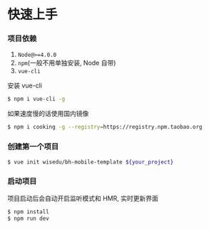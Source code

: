 # 快速上手

### 项目依赖

1. `Node@>=4.0.0`
2. `npm`(一般不用单独安装, Node 自带)
3. `vue-cli`

安装 vue-cli 

```bash
$ npm i vue-cli -g
```

如果速度慢的话使用国内镜像

```bash
$ npm i cooking -g --registry=https://registry.npm.taobao.org
```


### 创建第一个项目

```bash
$ vue init wisedu/bh-mobile-template ${your_project}
```

### 启动项目

项目启动后会自动开启监听模式和 HMR, 实时更新界面

```bash
$ npm install
$ npm run dev
```
